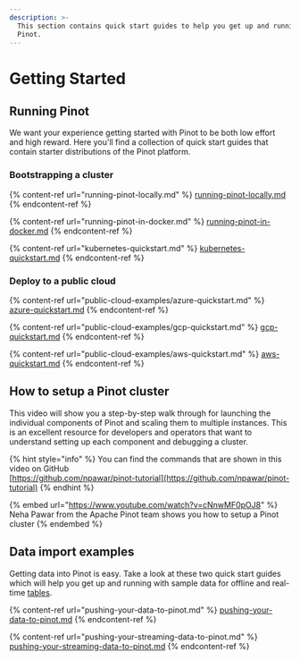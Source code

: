 ```yaml
---
description: >-
  This section contains quick start guides to help you get up and running with
  Pinot.
---
```


# Getting Started

## Running Pinot

We want your experience getting started with Pinot to be both low effort and high reward. Here you'll find a collection of quick start guides that contain starter distributions of the Pinot platform.

### Bootstrapping a cluster

{% content-ref url="running-pinot-locally.md" %}
[running-pinot-locally.md](running-pinot-locally.md)
{% endcontent-ref %}

{% content-ref url="running-pinot-in-docker.md" %}
[running-pinot-in-docker.md](running-pinot-in-docker.md)
{% endcontent-ref %}

{% content-ref url="kubernetes-quickstart.md" %}
[kubernetes-quickstart.md](kubernetes-quickstart.md)
{% endcontent-ref %}

### Deploy to a public cloud

{% content-ref url="public-cloud-examples/azure-quickstart.md" %}
[azure-quickstart.md](public-cloud-examples/azure-quickstart.md)
{% endcontent-ref %}

{% content-ref url="public-cloud-examples/gcp-quickstart.md" %}
[gcp-quickstart.md](public-cloud-examples/gcp-quickstart.md)
{% endcontent-ref %}

{% content-ref url="public-cloud-examples/aws-quickstart.md" %}
[aws-quickstart.md](public-cloud-examples/aws-quickstart.md)
{% endcontent-ref %}

## How to setup a Pinot cluster

This video will show you a step-by-step walk through for launching the individual components of Pinot and scaling them to multiple instances. This is an excellent resource for developers and operators that want to understand setting up each component and debugging a cluster.

{% hint style="info" %}
You can find the commands that are shown in this video on GitHub\
[https://github.com/npawar/pinot-tutorial](https://github.com/npawar/pinot-tutorial)
{% endhint %}

{% embed url="https://www.youtube.com/watch?v=cNnwMF0pOJ8" %}
Neha Pawar from the Apache Pinot team shows you how to setup a Pinot cluster
{% endembed %}

## Data import examples

Getting data into Pinot is easy. Take a look at these two quick start guides which will help you get up and running with sample data for offline and real-time [tables](../components/table.md).

{% content-ref url="pushing-your-data-to-pinot.md" %}
[pushing-your-data-to-pinot.md](pushing-your-data-to-pinot.md)
{% endcontent-ref %}

{% content-ref url="pushing-your-streaming-data-to-pinot.md" %}
[pushing-your-streaming-data-to-pinot.md](pushing-your-streaming-data-to-pinot.md)
{% endcontent-ref %}
